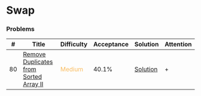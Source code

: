 Swap  
===

### Problems
| #   | Title    |   Difficulty | Acceptance |Solution  | Attention |
| --- | --- | --- | --- | --- | --- |
|80   |  [Remove Duplicates from Sorted Array II](https://leetcode.com/problems/remove-duplicates-from-sorted-array-ii/) | <span style="color:#FABC60">Medium</span> |40.1%| [Solution](../problems/80.md)| + |